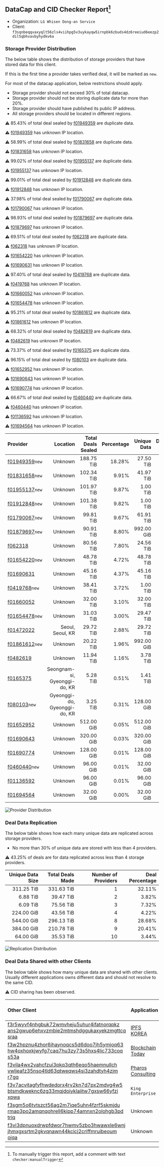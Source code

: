 ## DataCap and CID Checker Report[^1]
 - Organization: `LG Whisen Dong-an Service`
 - Client: `f3sqnbeqqvaxyqlt56zls4viihpg5v3uykayqw5irnpbk6zbuds4dz6reeiud6eezp2dil5qbhvavbyhydkv6a`
### Storage Provider Distribution
The below table shows the distribution of storage providers that have stored data for this client.

If this is the first time a provider takes verified deal, it will be marked as `new`.

For most of the datacap application, below restrictions should apply.
 - Storage provider should not exceed 30% of total datacap.
 - Storage provider should not be storing duplicate data for more than 20%.
 - Storage provider should have published its public IP address.
 - All storage providers should be located in different regions.

⚠️ 85.43% of total deal sealed by [f01949359](https://filfox.info/en/address/f01949359) are duplicate data.

⚠️ [f01949359](https://filfox.info/en/address/f01949359) has unknown IP location.

⚠️ 58.99% of total deal sealed by [f01831658](https://filfox.info/en/address/f01831658) are duplicate data.

⚠️ [f01831658](https://filfox.info/en/address/f01831658) has unknown IP location.

⚠️ 99.02% of total deal sealed by [f01955137](https://filfox.info/en/address/f01955137) are duplicate data.

⚠️ [f01955137](https://filfox.info/en/address/f01955137) has unknown IP location.

⚠️ 99.01% of total deal sealed by [f01912848](https://filfox.info/en/address/f01912848) are duplicate data.

⚠️ [f01912848](https://filfox.info/en/address/f01912848) has unknown IP location.

⚠️ 37.98% of total deal sealed by [f01790067](https://filfox.info/en/address/f01790067) are duplicate data.

⚠️ [f01790067](https://filfox.info/en/address/f01790067) has unknown IP location.

⚠️ 98.93% of total deal sealed by [f01879697](https://filfox.info/en/address/f01879697) are duplicate data.

⚠️ [f01879697](https://filfox.info/en/address/f01879697) has unknown IP location.

⚠️ 69.51% of total deal sealed by [f062318](https://filfox.info/en/address/f062318) are duplicate data.

⚠️ [f062318](https://filfox.info/en/address/f062318) has unknown IP location.

⚠️ [f01654220](https://filfox.info/en/address/f01654220) has unknown IP location.

⚠️ [f01690631](https://filfox.info/en/address/f01690631) has unknown IP location.

⚠️ 97.40% of total deal sealed by [f0419768](https://filfox.info/en/address/f0419768) are duplicate data.

⚠️ [f0419768](https://filfox.info/en/address/f0419768) has unknown IP location.

⚠️ [f01660052](https://filfox.info/en/address/f01660052) has unknown IP location.

⚠️ [f01654478](https://filfox.info/en/address/f01654478) has unknown IP location.

⚠️ 95.21% of total deal sealed by [f01861612](https://filfox.info/en/address/f01861612) are duplicate data.

⚠️ [f01861612](https://filfox.info/en/address/f01861612) has unknown IP location.

⚠️ 68.32% of total deal sealed by [f0482619](https://filfox.info/en/address/f0482619) are duplicate data.

⚠️ [f0482619](https://filfox.info/en/address/f0482619) has unknown IP location.

⚠️ 73.37% of total deal sealed by [f0165375](https://filfox.info/en/address/f0165375) are duplicate data.

⚠️ 96.15% of total deal sealed by [f080103](https://filfox.info/en/address/f080103) are duplicate data.

⚠️ [f01652952](https://filfox.info/en/address/f01652952) has unknown IP location.

⚠️ [f01690643](https://filfox.info/en/address/f01690643) has unknown IP location.

⚠️ [f01690774](https://filfox.info/en/address/f01690774) has unknown IP location.

⚠️ 66.67% of total deal sealed by [f0460440](https://filfox.info/en/address/f0460440) are duplicate data.

⚠️ [f0460440](https://filfox.info/en/address/f0460440) has unknown IP location.

⚠️ [f01136592](https://filfox.info/en/address/f01136592) has unknown IP location.

⚠️ [f01694564](https://filfox.info/en/address/f01694564) has unknown IP location.

| Provider                                                    |                     Location | Total Deals Sealed | Percentage | Unique Data | Duplicate Deals |
| :---------------------------------------------------------- | ---------------------------: | -----------------: | ---------: | ----------: | --------------: |
| [f01949359](https://filfox.info/en/address/f01949359)`new`  |                      Unknown |         188.75 TiB |     18.28% |   27.50 TiB |          85.43% |
| [f01831658](https://filfox.info/en/address/f01831658)`new`  |                      Unknown |         102.34 TiB |      9.91% |   41.97 TiB |          58.99% |
| [f01955137](https://filfox.info/en/address/f01955137)`new`  |                      Unknown |         101.97 TiB |      9.87% |    1.00 TiB |          99.02% |
| [f01912848](https://filfox.info/en/address/f01912848)`new`  |                      Unknown |         101.38 TiB |      9.82% |    1.00 TiB |          99.01% |
| [f01790067](https://filfox.info/en/address/f01790067)`new`  |                      Unknown |          99.81 TiB |      9.67% |   61.91 TiB |          37.98% |
| [f01879697](https://filfox.info/en/address/f01879697)`new`  |                      Unknown |          90.91 TiB |      8.80% |  992.00 GiB |          98.93% |
| [f062318](https://filfox.info/en/address/f062318)           |                      Unknown |          80.56 TiB |      7.80% |   24.56 TiB |          69.51% |
| [f01654220](https://filfox.info/en/address/f01654220)`new`  |                      Unknown |          48.78 TiB |      4.72% |   48.78 TiB |           0.00% |
| [f01690631](https://filfox.info/en/address/f01690631)       |                      Unknown |          45.16 TiB |      4.37% |   45.16 TiB |           0.00% |
| [f0419768](https://filfox.info/en/address/f0419768)`new`    |                      Unknown |          38.41 TiB |      3.72% |    1.00 TiB |          97.40% |
| [f01660052](https://filfox.info/en/address/f01660052)       |                      Unknown |          32.00 TiB |      3.10% |   32.00 TiB |           0.00% |
| [f01654478](https://filfox.info/en/address/f01654478)`new`  |                      Unknown |          31.03 TiB |      3.00% |   29.47 TiB |           5.04% |
| [f01472022](https://filfox.info/en/address/f01472022)       |             Seoul, Seoul, KR |          29.72 TiB |      2.88% |   29.72 TiB |           0.00% |
| [f01861612](https://filfox.info/en/address/f01861612)`new`  |                      Unknown |          20.22 TiB |      1.96% |  992.00 GiB |          95.21% |
| [f0482619](https://filfox.info/en/address/f0482619)         |                      Unknown |          11.94 TiB |      1.16% |    3.78 TiB |          68.32% |
| [f0165375](https://filfox.info/en/address/f0165375)         | Seongnam-si, Gyeonggi-do, KR |           5.28 TiB |      0.51% |    1.41 TiB |          73.37% |
| [f080103](https://filfox.info/en/address/f080103)`new`      | Gyeonggi-do, Gyeonggi-do, KR |           3.25 TiB |      0.31% |  128.00 GiB |          96.15% |
| [f01652952](https://filfox.info/en/address/f01652952)       |                      Unknown |         512.00 GiB |      0.05% |  512.00 GiB |           0.00% |
| [f01690643](https://filfox.info/en/address/f01690643)       |                      Unknown |         320.00 GiB |      0.03% |  320.00 GiB |           0.00% |
| [f01690774](https://filfox.info/en/address/f01690774)       |                      Unknown |         128.00 GiB |      0.01% |  128.00 GiB |           0.00% |
| [f0460440](https://filfox.info/en/address/f0460440)`new`    |                      Unknown |          96.00 GiB |      0.01% |   32.00 GiB |          66.67% |
| [f01136592](https://filfox.info/en/address/f01136592)       |                      Unknown |          96.00 GiB |      0.01% |   96.00 GiB |           0.00% |
| [f01694564](https://filfox.info/en/address/f01694564)       |                      Unknown |          32.00 GiB |      0.00% |   32.00 GiB |           0.00% |

![Provider Distribution](https://raw.githubusercontent.com/data-preservation-programs/filplus-checker-assets/main/filecoin-project/filecoin-plus-large-datasets/issues/114/1671092765421.png)
### Deal Data Replication
The below table shows how each many unique data are replicated across storage providers.
- No more than 30% of unique data are stored with less than 4 providers.

⚠️ 43.25% of deals are for data replicated across less than 4 storage providers.

| Unique Data Size | Total Deals Made | Number of Providers | Deal Percentage |
| ---------------: | ---------------: | ------------------: | --------------: |
|       311.25 TiB |       331.63 TiB |                   1 |          32.11% |
|         6.88 TiB |        39.47 TiB |                   2 |           3.82% |
|         6.09 TiB |        75.56 TiB |                   3 |           7.32% |
|       224.00 GiB |        43.56 TiB |                   4 |           4.22% |
|       544.00 GiB |       296.13 TiB |                   8 |          28.68% |
|       384.00 GiB |       210.78 TiB |                   9 |          20.41% |
|        64.00 GiB |        35.53 TiB |                  10 |           3.44% |

![Replication Distribution](https://raw.githubusercontent.com/data-preservation-programs/filplus-checker-assets/main/filecoin-project/filecoin-plus-large-datasets/issues/114/1671092766146.png)
### Deal Data Shared with other Clients
The below table shows how many unique data are shared with other clients.
Usually different applications owns different data and should not resolve to the same CID.

⚠️ CID sharing has been observed.

| Other Client                                                                                                                                                                                                              | Application                                                                                      | Total Deals Affected | Unique CIDs |        Verifier |
| :------------------------------------------------------------------------------------------------------------------------------------------------------------------------------------------------------------------------ | :----------------------------------------------------------------------------------------------- | -------------------: | ----------: | --------------: |
| [f3r5wyvf4nhgbuk72wmvheju5uhur4ifatnorqpkz<br/>ans2gwup6ehxvzmbie2mtmshdggukaxyekzmgttcq<br/>sraa](https://filfox.info/en/address/f3r5wyvf4nhgbuk72wmvheju5uhur4ifatnorqpkzans2gwup6ehxvzmbie2mtmshdggukaxyekzmgttcqsraa) | [IPFS KOREA](https://github.com/filecoin-project/filecoin-plus-large-datasets/issues/147)        |            33.59 TiB |       1,018 |       LDN # 147 |
| [f3w2hpznu4zhor6ihaynoqcs5d6doo7jh5ymjoq63<br/>hw4oxhoxkjwyfg7caq7hu3zy73s5hxs4lic733coq<br/>s53a](https://filfox.info/en/address/f3w2hpznu4zhor6ihaynoqcs5d6doo7jh5ymjoq63hw4oxhoxkjwyfg7caq7hu3zy73s5hxs4lic733coqs53a) | [Blockchain Today](https://github.com/filecoin-project/filecoin-plus-large-datasets/issues/230)  |            23.44 TiB |          31 | LDN v3 multisig |
| [f3vila4wx2vahcfzui3pkq3qth6eqo5haemnullch<br/>vwljeafz35nso4tld63qtweqws4si3zahdtyh4zjm<br/>r7gq](https://filfox.info/en/address/f3vila4wx2vahcfzui3pkq3qth6eqo5haemnullchvwljeafz35nso4tld63qtweqws4si3zahdtyh4zjmr7gq) | [Pharos Consulting](https://github.com/filecoin-project/filecoin-plus-large-datasets/issues/115) |            19.19 TiB |         530 | LDN v3 multisig |
| [f3v7acvitagfyfhwdedorx4rv2kn7d7px2mdvg4w5<br/>btsmdkweknc6zg33mqjdoiyklaiitw7gxsw66yfzi<br/>xpwa](https://filfox.info/en/address/f3v7acvitagfyfhwdedorx4rv2kn7d7px2mdvg4w5btsmdkweknc6zg33mqjdoiyklaiitw7gxsw66yfzixpwa) | `King Enterprise`                                                                                |           320.00 GiB |          10 |          Neo Ge |
| [f3sgm5o6tvtszct56ag2m7iqe5uhn4fzrf5skmjdu<br/>rmap3po2amqnqohrell6kipp74amnxn2olohgb3pd<br/>triq](https://filfox.info/en/address/f3sgm5o6tvtszct56ag2m7iqe5uhn4fzrf5skmjdurmap3po2amqnqohrell6kipp74amnxn2olohgb3pdtriq) | Unknown                                                                                          |           288.00 GiB |           9 |         Unknown |
| [f3vi3dpnuoxdrwpfdwor7hwmv5zbo3hwawxle6wnj<br/>jhmxgxsrtm2gkvqnawn44kcicj2criffmruibeoum<br/>ojqa](https://filfox.info/en/address/f3vi3dpnuoxdrwpfdwor7hwmv5zbo3hwawxle6wnjjhmxgxsrtm2gkvqnawn44kcicj2criffmruibeoumojqa) | Unknown                                                                                          |            96.00 GiB |           2 |         Unknown |

[^1]: To manually trigger this report, add a comment with text `checker:manualTrigger`
